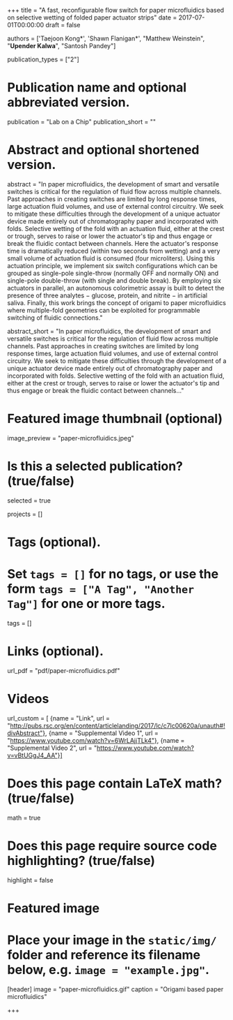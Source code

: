 +++
title = "A fast, reconfigurable flow switch for paper microfluidics based on selective wetting of folded paper actuator strips"
date = 2017-07-01T00:00:00
draft = false

authors = ['Taejoon Kong\*', 'Shawn Flanigan\*', "Matthew Weinstein", "<b>Upender Kalwa</b>", "Santosh Pandey"]

publication_types = ["2"]

# Publication name and optional abbreviated version.
publication = "Lab on a Chip"
publication_short = ""

# Abstract and optional shortened version.
abstract = "In paper microfluidics, the development of smart and versatile switches is critical for the regulation of fluid flow across multiple channels. Past approaches in creating switches are limited by long response times, large actuation fluid volumes, and use of external control circuitry. We seek to mitigate these difficulties through the development of a unique actuator device made entirely out of chromatography paper and incorporated with folds. Selective wetting of the fold with an actuation fluid, either at the crest or trough, serves to raise or lower the actuator's tip and thus engage or break the fluidic contact between channels. Here the actuator's response time is dramatically reduced (within two seconds from wetting) and a very small volume of actuation fluid is consumed (four microliters). Using this actuation principle, we implement six switch configurations which can be grouped as single-pole single-throw (normally OFF and normally ON) and single-pole double-throw (with single and double break). By employing six actuators in parallel, an autonomous colorimetric assay is built to detect the presence of three analytes − glucose, protein, and nitrite − in artificial saliva. Finally, this work brings the concept of origami to paper microfluidics where multiple-fold geometries can be exploited for programmable switching of fluidic connections."

abstract_short = "In paper microfluidics, the development of smart and versatile switches is critical for the regulation of fluid flow across multiple channels. Past approaches in creating switches are limited by long response times, large actuation fluid volumes, and use of external control circuitry. We seek to mitigate these difficulties through the development of a unique actuator device made entirely out of chromatography paper and incorporated with folds. Selective wetting of the fold with an actuation fluid, either at the crest or trough, serves to raise or lower the actuator's tip and thus engage or break the fluidic contact between channels..."

# Featured image thumbnail (optional)
image_preview = "paper-microfluidics.jpeg"

# Is this a selected publication? (true/false)
selected = true

projects = []

# Tags (optional).
#   Set `tags = []` for no tags, or use the form `tags = ["A Tag", "Another Tag"]` for one or more tags.
tags = []

# Links (optional).
url_pdf = "pdf/paper-microfluidics.pdf"
# Videos
url_custom = [
    {name = "Link", url = "http://pubs.rsc.org/en/content/articlelanding/2017/lc/c7lc00620a/unauth#!divAbstract"},
    {name = "Supplemental Video 1", url = "https://www.youtube.com/watch?v=6WrLAjjTLk4"},
    {name = "Supplemental Video 2", url = "https://www.youtube.com/watch?v=vBtUGgJ4_AA"}]


# Does this page contain LaTeX math? (true/false)
math = true

# Does this page require source code highlighting? (true/false)
highlight = false

# Featured image
# Place your image in the `static/img/` folder and reference its filename below, e.g. `image = "example.jpg"`.
[header]
image = "paper-microfluidics.gif"
caption = "Origami based paper microfluidics"

+++
